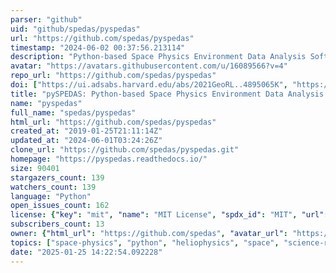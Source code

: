 ```yaml
---
parser: "github"
uid: "github/spedas/pyspedas"
url: "https://github.com/spedas/pyspedas"
timestamp: "2024-06-02 00:37:56.213114"
description: "Python-based Space Physics Environment Data Analysis Software"
avatar: "https://avatars.githubusercontent.com/u/16089566?v=4"
repo_url: "https://github.com/spedas/pyspedas"
doi: ["https://ui.adsabs.harvard.edu/abs/2021GeoRL..4895065K", "https://ui.adsabs.harvard.edu/abs/2022FrASS...920815G", "https://ui.adsabs.harvard.edu/abs/2024ascl.soft05005G/abstract"]
title: "pySPEDAS: Python-based Space Physics Environment Data Analysis Software"
name: "pyspedas"
full_name: "spedas/pyspedas"
html_url: "https://github.com/spedas/pyspedas"
created_at: "2019-01-25T21:11:14Z"
updated_at: "2024-06-01T03:24:26Z"
clone_url: "https://github.com/spedas/pyspedas.git"
homepage: "https://pyspedas.readthedocs.io/"
size: 90401
stargazers_count: 139
watchers_count: 139
language: "Python"
open_issues_count: 162
license: {"key": "mit", "name": "MIT License", "spdx_id": "MIT", "url": "https://api.github.com/licenses/mit", "node_id": "MDc6TGljZW5zZTEz"}
subscribers_count: 13
owner: {"html_url": "https://github.com/spedas", "avatar_url": "https://avatars.githubusercontent.com/u/16089566?v=4", "login": "spedas", "type": "Organization"}
topics: ["space-physics", "python", "heliophysics", "space", "science-research"]
date: "2025-01-25 14:22:54.092228"
---
```

